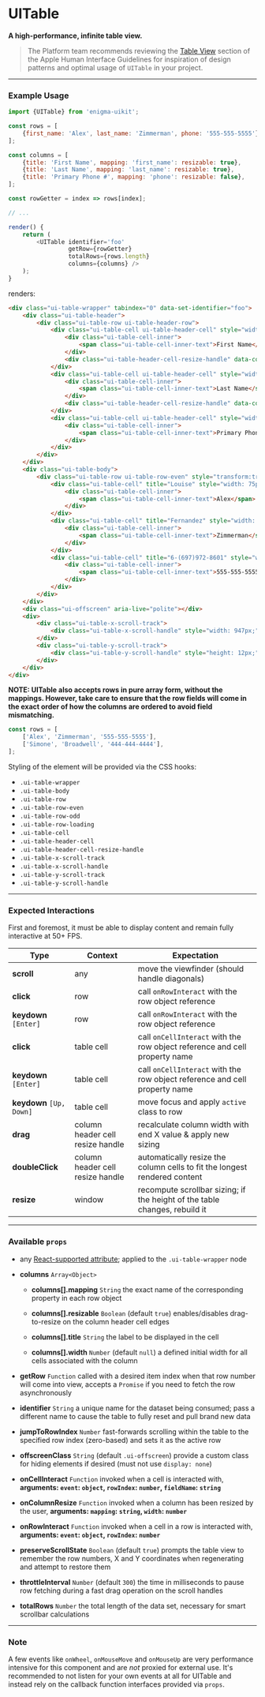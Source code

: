 # UITable
__A high-performance, infinite table view.__

> The Platform team recommends reviewing the [Table View](https://developer.apple.com/library/mac/documentation/UserExperience/Conceptual/OSXHIGuidelines/ControlsView.html#//apple_ref/doc/uid/20000957-CH52-SW4) section of the Apple Human Interface Guidelines for inspiration of design patterns and optimal usage of `UITable` in your project.

---

### Example Usage

```js
import {UITable} from 'enigma-uikit';

const rows = [
    {first_name: 'Alex', last_name: 'Zimmerman', phone: '555-555-5555'},
];

const columns = [
    {title: 'First Name', mapping: 'first_name': resizable: true},
    {title: 'Last Name', mapping: 'last_name': resizable: true},
    {title: 'Primary Phone #', mapping: 'phone': resizable: false},
];

const rowGetter = index => rows[index];

// ...

render() {
    return (
        <UITable identifier='foo'
                 getRow={rowGetter}
                 totalRows={rows.length}
                 columns={columns} />
    );
}
```
renders:
```html
<div class="ui-table-wrapper" tabindex="0" data-set-identifier="foo">
    <div class="ui-table-header">
        <div class="ui-table-row ui-table-header-row">
            <div class="ui-table-cell ui-table-header-cell" style="width:75px;">
                <div class="ui-table-cell-inner">
                    <span class="ui-table-cell-inner-text">First Name</span>
                </div>
                <div class="ui-table-header-cell-resize-handle" data-column-index="0"></div>
            </div>
            <div class="ui-table-cell ui-table-header-cell" style="width:100px;">
                <div class="ui-table-cell-inner">
                    <span class="ui-table-cell-inner-text">Last Name</span>
                </div>
                <div class="ui-table-header-cell-resize-handle" data-column-index="1"></div>
            </div>
            <div class="ui-table-cell ui-table-header-cell" style="width:143px;">
                <div class="ui-table-cell-inner">
                    <span class="ui-table-cell-inner-text">Primary Phone #</span>
                </div>
            </div>
        </div>
    </div>
    <div class="ui-table-body">
        <div class="ui-table-row ui-table-row-even" style="transform:translate3d(0px, 0px, 0px);">
            <div class="ui-table-cell" title="Louise" style="width: 75px;">
                <div class="ui-table-cell-inner">
                    <span class="ui-table-cell-inner-text">Alex</span>
                </div>
            </div>
            <div class="ui-table-cell" title="Fernandez" style="width: 100px;">
                <div class="ui-table-cell-inner">
                    <span class="ui-table-cell-inner-text">Zimmerman</span>
                </div>
            </div>
            <div class="ui-table-cell" title="6-(697)972-8601" style="width: 143px;">
                <div class="ui-table-cell-inner">
                    <span class="ui-table-cell-inner-text">555-555-5555</span>
                </div>
            </div>
        </div>
    </div>
    <div class="ui-offscreen" aria-live="polite"></div>
    <div>
        <div class="ui-table-x-scroll-track">
            <div class="ui-table-x-scroll-handle" style="width: 947px;"></div>
        </div>
        <div class="ui-table-y-scroll-track">
            <div class="ui-table-y-scroll-handle" style="height: 12px;"></div>
        </div>
    </div>
</div>
```

__NOTE: UITable also accepts rows in pure array form, without the mappings. However, take care to ensure that the row fields will come in the exact order of how the columns are ordered to avoid field mismatching.__

```js
const rows = [
    ['Alex', 'Zimmerman', '555-555-5555'],
    ['Simone', 'Broadwell', '444-444-4444'],
];
```

Styling of the element will be provided via the CSS hooks:

- `.ui-table-wrapper`
- `.ui-table-body`
- `.ui-table-row`
- `.ui-table-row-even`
- `.ui-table-row-odd`
- `.ui-table-row-loading`
- `.ui-table-cell`
- `.ui-table-header-cell`
- `.ui-table-header-cell-resize-handle`
- `.ui-table-x-scroll-track`
- `.ui-table-x-scroll-handle`
- `.ui-table-y-scroll-track`
- `.ui-table-y-scroll-handle`

---

### Expected Interactions

First and foremost, it must be able to display content and remain fully interactive at 50+ FPS.

Type | Context | Expectation
---- | ------- | -----------
__scroll__ | any | move the viewfinder (should handle diagonals)
__click__ | row | call `onRowInteract` with the row object reference
__keydown__ `[Enter]` | row | call `onRowInteract` with the row object reference
__click__ | table cell | call `onCellInteract` with the row object reference and cell property name
__keydown__ `[Enter]` | table cell | call `onCellInteract` with the row object reference and cell property name
__keydown__ `[Up, Down]` | table cell | move focus and apply `active` class to row
__drag__ | column header cell resize handle | recalculate column width with end X value & apply new sizing
__doubleClick__ | column header cell resize handle | automatically resize the column cells to fit the longest rendered content
__resize__ | window | recompute scrollbar sizing; if the height of the table changes, rebuild it

---

### Available `props`
- any [React-supported attribute](https://facebook.github.io/react/docs/tags-and-attributes.html#html-attributes); applied to the `.ui-table-wrapper` node

- __columns__ `Array<Object>`
    - __columns[].mapping__ `String`
      the exact name of the corresponding property in each row object

    - __columns[].resizable__ `Boolean`
      (default `true`) enables/disables drag-to-resize on the column header cell edges

    - __columns[].title__ `String`
      the label to be displayed in the cell

    - __columns[].width__ `Number`
      (default `null`) a defined initial width for all cells associated with the column

- __getRow__ `Function`
  called with a desired item index when that row number will come into view, accepts a `Promise` if you need to fetch the row asynchronously

- __identifier__ `String`
  a unique name for the dataset being consumed; pass a different name to cause the table to fully reset and pull brand new data

- __jumpToRowIndex__ `Number`
  fast-forwards scrolling within the table to the specified row index (zero-based) and sets it as the active row

- __offscreenClass__ `String`
  (default `.ui-offscreen`) provide a custom class for hiding elements if desired (must not use `display: none`)

- __onCellInteract__ `Function`
  invoked when a cell is interacted with, __arguments: `event`: `object`, `rowIndex`: `number`, `fieldName`: `string`__

- __onColumnResize__ `Function`
  invoked when a column has been resized by the user, __arguments: `mapping`: `string`, `width`: `number`__

- __onRowInteract__ `Function`
  invoked when a cell in a row is interacted with, __arguments: `event`: `object`, `rowIndex`: `number`__

- __preserveScrollState__ `Boolean`
  (default `true`) prompts the table view to remember the row numbers, X and Y coordinates when regenerating and attempt to restore them

- __throttleInterval__ `Number`
  (default `300`) the time in milliseconds to pause row fetching during a fast drag operation on the scroll handles

- __totalRows__ `Number`
  the total length of the data set, necessary for smart scrollbar calculations

---

### Note

A few events like `onWheel`, `onMouseMove` and `onMouseUp` are very performance intensive for this component and are _not_ proxied for external use. It's recommended to not listen for your own events at all for UITable and instead rely on the callback function interfaces provided via `props`.
